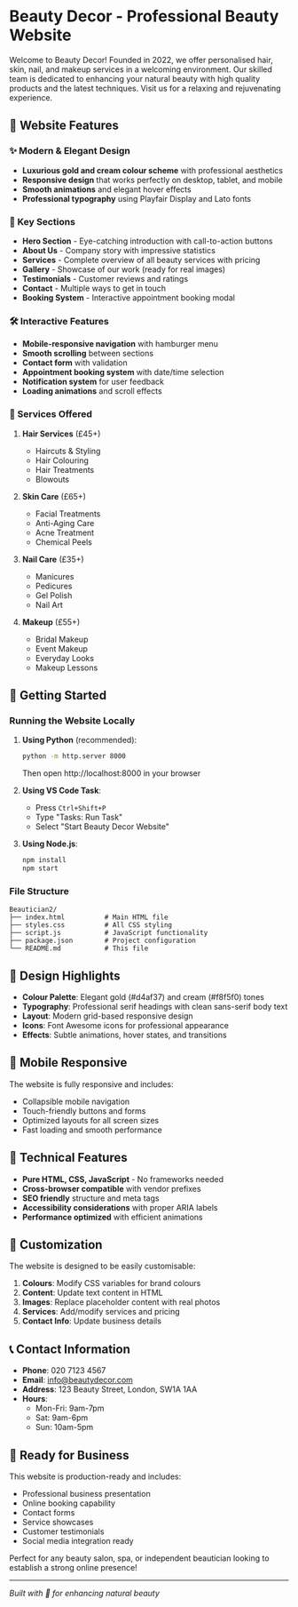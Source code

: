 # Beauty Decor - Professional Beauty Website

Welcome to Beauty Decor! Founded in 2022, we offer personalised hair, skin, nail, and makeup services in a welcoming environment. Our skilled team is dedicated to enhancing your natural beauty with high quality products and the latest techniques. Visit us for a relaxing and rejuvenating experience.

## 🌸 Website Features

### ✨ Modern & Elegant Design

- **Luxurious gold and cream colour scheme** with professional aesthetics
- **Responsive design** that works perfectly on desktop, tablet, and mobile
- **Smooth animations** and elegant hover effects
- **Professional typography** using Playfair Display and Lato fonts

### 🎯 Key Sections

- **Hero Section** - Eye-catching introduction with call-to-action buttons
- **About Us** - Company story with impressive statistics
- **Services** - Complete overview of all beauty services with pricing
- **Gallery** - Showcase of our work (ready for real images)
- **Testimonials** - Customer reviews and ratings
- **Contact** - Multiple ways to get in touch
- **Booking System** - Interactive appointment booking modal

### 🛠️ Interactive Features

- **Mobile-responsive navigation** with hamburger menu
- **Smooth scrolling** between sections
- **Contact form** with validation
- **Appointment booking system** with date/time selection
- **Notification system** for user feedback
- **Loading animations** and scroll effects

### 💄 Services Offered

1. **Hair Services** (£45+)

   - Haircuts & Styling
   - Hair Colouring
   - Hair Treatments
   - Blowouts

2. **Skin Care** (£65+)

   - Facial Treatments
   - Anti-Aging Care
   - Acne Treatment
   - Chemical Peels

3. **Nail Care** (£35+)

   - Manicures
   - Pedicures
   - Gel Polish
   - Nail Art

4. **Makeup** (£55+)
   - Bridal Makeup
   - Event Makeup
   - Everyday Looks
   - Makeup Lessons

## 🚀 Getting Started

### Running the Website Locally

1. **Using Python** (recommended):

   ```bash
   python -m http.server 8000
   ```

   Then open http://localhost:8000 in your browser

2. **Using VS Code Task**:

   - Press `Ctrl+Shift+P`
   - Type "Tasks: Run Task"
   - Select "Start Beauty Decor Website"

3. **Using Node.js**:
   ```bash
   npm install
   npm start
   ```

### File Structure

```
Beautician2/
├── index.html          # Main HTML file
├── styles.css          # All CSS styling
├── script.js           # JavaScript functionality
├── package.json        # Project configuration
└── README.md           # This file
```

## 🎨 Design Highlights

- **Colour Palette**: Elegant gold (#d4af37) and cream (#f8f5f0) tones
- **Typography**: Professional serif headings with clean sans-serif body text
- **Layout**: Modern grid-based responsive design
- **Icons**: Font Awesome icons for professional appearance
- **Effects**: Subtle animations, hover states, and transitions

## 📱 Mobile Responsive

The website is fully responsive and includes:

- Collapsible mobile navigation
- Touch-friendly buttons and forms
- Optimized layouts for all screen sizes
- Fast loading and smooth performance

## 🔧 Technical Features

- **Pure HTML, CSS, JavaScript** - No frameworks needed
- **Cross-browser compatible** with vendor prefixes
- **SEO friendly** structure and meta tags
- **Accessibility considerations** with proper ARIA labels
- **Performance optimized** with efficient animations

## 🎯 Customization

The website is designed to be easily customisable:

1. **Colours**: Modify CSS variables for brand colours
2. **Content**: Update text content in HTML
3. **Images**: Replace placeholder content with real photos
4. **Services**: Add/modify services and pricing
5. **Contact Info**: Update business details

## 📞 Contact Information

- **Phone**: 020 7123 4567
- **Email**: info@beautydecor.com
- **Address**: 123 Beauty Street, London, SW1A 1AA
- **Hours**:
  - Mon-Fri: 9am-7pm
  - Sat: 9am-6pm
  - Sun: 10am-5pm

## 🌟 Ready for Business

This website is production-ready and includes:

- Professional business presentation
- Online booking capability
- Contact forms
- Service showcases
- Customer testimonials
- Social media integration ready

Perfect for any beauty salon, spa, or independent beautician looking to establish a strong online presence!

---

_Built with 💖 for enhancing natural beauty_
